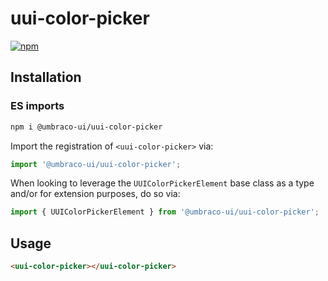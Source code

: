 # uui-color-picker

[![npm](https://img.shields.io/npm/v/@umbraco-ui/uui-color-picker?logoColor=%231B264F)](https://www.npmjs.com/package/@umbraco-ui/uui-color-picker)

## Installation

### ES imports

```zsh
npm i @umbraco-ui/uui-color-picker
```

Import the registration of `<uui-color-picker>` via:

```javascript
import '@umbraco-ui/uui-color-picker';
```

When looking to leverage the `UUIColorPickerElement` base class as a type and/or for extension purposes, do so via:

```javascript
import { UUIColorPickerElement } from '@umbraco-ui/uui-color-picker';
```

## Usage

```html
<uui-color-picker></uui-color-picker>
```

